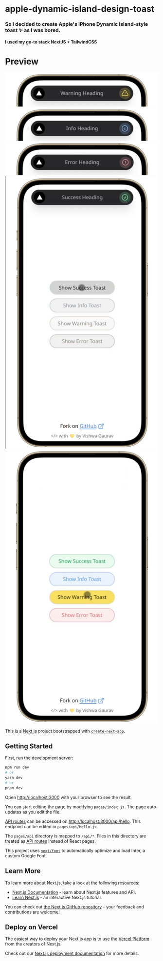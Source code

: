 # apple-dynamic-island-design-toast  

### So I decided to create Apple's iPhone Dynamic Island-style toast ✨ as I was bored.
#### I used my go-to stack NextJS + TailwindCSS  

# Preview

![image](https://raw.githubusercontent.com/VishwaGauravIn/apple-dynamic-island-design-toast/master/public/Screenshot%202023-09-18%20044337.png)
![image](https://raw.githubusercontent.com/VishwaGauravIn/apple-dynamic-island-design-toast/master/public/Screenshot%202023-09-18%20044357.png)
![image](https://raw.githubusercontent.com/VishwaGauravIn/apple-dynamic-island-design-toast/master/public/Screenshot%202023-09-18%20044415.png)
![image](https://raw.githubusercontent.com/VishwaGauravIn/apple-dynamic-island-design-toast/master/public/Screenshot%202023-09-18%20044146.png)
![image](https://raw.githubusercontent.com/VishwaGauravIn/apple-dynamic-island-design-toast/master/public/Screenshot%202023-09-18%20044310.png)


This is a [Next.js](https://nextjs.org/) project bootstrapped with [`create-next-app`](https://github.com/vercel/next.js/tree/canary/packages/create-next-app).

## Getting Started

First, run the development server:

```bash
npm run dev
# or
yarn dev
# or
pnpm dev
```

Open [http://localhost:3000](http://localhost:3000) with your browser to see the result.

You can start editing the page by modifying `pages/index.js`. The page auto-updates as you edit the file.

[API routes](https://nextjs.org/docs/api-routes/introduction) can be accessed on [http://localhost:3000/api/hello](http://localhost:3000/api/hello). This endpoint can be edited in `pages/api/hello.js`.

The `pages/api` directory is mapped to `/api/*`. Files in this directory are treated as [API routes](https://nextjs.org/docs/api-routes/introduction) instead of React pages.

This project uses [`next/font`](https://nextjs.org/docs/basic-features/font-optimization) to automatically optimize and load Inter, a custom Google Font.

## Learn More

To learn more about Next.js, take a look at the following resources:

- [Next.js Documentation](https://nextjs.org/docs) - learn about Next.js features and API.
- [Learn Next.js](https://nextjs.org/learn) - an interactive Next.js tutorial.

You can check out [the Next.js GitHub repository](https://github.com/vercel/next.js/) - your feedback and contributions are welcome!

## Deploy on Vercel

The easiest way to deploy your Next.js app is to use the [Vercel Platform](https://vercel.com/new?utm_medium=default-template&filter=next.js&utm_source=create-next-app&utm_campaign=create-next-app-readme) from the creators of Next.js.

Check out our [Next.js deployment documentation](https://nextjs.org/docs/deployment) for more details.
